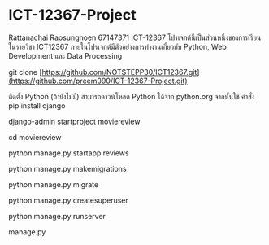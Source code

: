 # ICT-12367-Project
Rattanachai Raosungnoen 67147371
ICT-12367
โปรเจกต์นี้เป็นส่วนหนึ่งของการเรียนในรายวิชา ICT12367
ภายในโปรเจกต์มีตัวอย่างการทำงานเกี่ยวกับ Python, Web Development และ Data Processing


git clone [https://github.com/NOTSTEPP30/ICT12367.git](https://github.com/preem090/ICT-12367-Project.git)

ติดตั้ง Python (ถ้ายังไม่มี)
สามารถดาวน์โหลด Python ได้จาก python.org
จากนั้นใช้ คำสั่ง pip install django


django-admin startproject moviereview


cd moviereview


python manage.py startapp reviews


python manage.py makemigrations


python manage.py migrate


python manage.py createsuperuser


python manage.py runserver


manage.py
